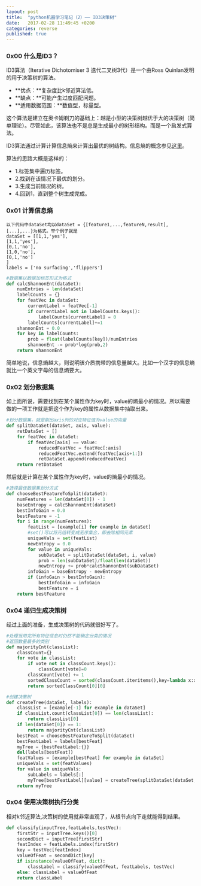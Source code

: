 ```yaml
---
layout: post
title:  "python机器学习笔记（2）—— ID3决策树"
date:   2017-02-28 11:49:45 +0200
categories: reverse
published: true
---
```

### 0x00 什么是ID3？

ID3算法（Iterative Dichotomiser 3 迭代二叉树3代）是一个由Ross Quinlan发明的用于决策树的算法。

- **优点：**复杂度比k邻近算法低。
- **缺点：**可能产生过度匹配问题。
- **适用数据范围：**数值型，标量型。

这个算法是建立在奥卡姆剃刀的基础上：越是小型的决策树越优于大的决策树（简单理论）。尽管如此，该算法也不是总是生成最小的树形结构。而是一个启发式算法。

ID3算法通过计算计算信息熵来计算出最优的树结构。信息熵的概念参见[这里](https://zh.wikipedia.org/wiki/%E7%86%B5_(%E4%BF%A1%E6%81%AF%E8%AE%BA))。

算法的思路大概是这样的：

- 1.标签集中遍历标签。
- 2.找到在该情况下最优的划分。
- 3.生成当前情况的树。
- 4.回到1，直到整个树生成完成。

### 0x01 计算信息熵

    以下代码中dataSet均以dataSet = {[feature1,...,featureN,result],[...],...}为格式。举个例子就是
    dataSet = [[1,1,'yes'],
    [1,1,'yes'],
    [0,1,'no'],
    [1,0,'no'],
    [0,1,'no']
    ]
    labels = ['no surfacing','flippers']

```python
#数据集以数据加标签形式为格式
def calcShannonEnt(dataSet):
    numEntries = len(dataSet)
    labelCounts = {}
    for featVec in dataSet:
        currentLabel = featVec[-1]
        if currentLabel not in labelCounts.keys():
            labelCounts[currentLabel] = 0
        labelCounts[currentLabel]+=1
    shannonEnt = 0.0
    for key in labelCounts:
        prob = float(labelCounts[key])/numEntries
        shannonEnt -= prob*log(prob,2)
    return shannonEnt
```

简单地说，信息熵越大，则说明该介质携带的信息量越大。比如一个汉字的信息熵就比一个英文字母的信息熵要大。

### 0x02 划分数据集

如上面所说，需要找到在某个属性作为key时，value的熵最小的情况。所以需要做的一项工作就是把这个作为key的属性从数据集中抽取出来。

```python
#划分数据集，就是剔出axis列的对应特征值为value的向量
def splitDataSet(dataSet, axis, value):
    retDataSet = []
    for featVec in dataSet:
        if featVec[axis] == value:
            reducedFeatVec = featVec[:axis]
            reducedFeatVec.extend(featVec[axis+1:])
            retDataSet.append(reducedFeatVec)
    return retDataSet
```

然后就是计算在某个属性作为key时，value的熵最小的情况。

```python
#选择最佳数据集划分方式
def chooseBestFeatureToSplit(dataSet):
    numFeatures = len(dataSet[0]) - 1
    baseEntropy = calcShannonEnt(dataSet)
    bestInfoGain = 0.0
    bestFeature = -1
    for i in range(numFeatures):
        featList = [example[i] for example in dataSet]
        #set()可以将元组转变成无序集合，即去除相同元素
        uniqueVals = set(featList)
        newEntropy = 0.0
        for value in uniqueVals:
            subDataSet = splitDataSet(dataSet, i, value)
            prob = len(subDataSet)/float(len(dataSet))
            newEntropy += prob*calcShannonEnt(subDataSet)
        infoGain = baseEntropy - newEntropy
        if (infoGain > bestInfoGain):
            bestInfoGain = infoGain
            bestFeature = i
    return bestFeature
```

### 0x04 递归生成决策树

经过上面的准备，生成决策树的代码就很好写了。

```python
#处理当用完所有特征信息时仍然不能确定分类的情况
#返回数量最多的类别
def majorityCnt(classList):
    classCount={}
    for vote in classList:
        if vote not in classCount.keys():
            classCount[vote]=0
        classCount[vote] += 1
        sortedClassCount = sorted(classCount.iteritems(),key=lambda x:x[1],reverse = True)
        return sortedClassCount[0][0]

#创建决策树
def createTree(dataSet, labels):
    classList = [example[-1] for example in dataSet]
    if classList.count(classList[0]) == len(classList):
        return classList[0]
    if len(dataSet[0]) == 1:
        return majorityCnt(classList)
    bestFeat = chooseBestFeatureToSplit(dataSet)
    bestFeatLabel = labels[bestFeat]
    myTree = {bestFeatLabel:{}}
    del(labels[bestFeat])
    featValues = [example[bestFeat] for example in dataSet]
    uniqueVals = set(featValues)
    for value in uniqueVals:
        subLabels = labels[:]
        myTree[bestFeatLabel][value] = createTree(splitDataSet(dataSet, bestFeat, value), subLabels)
    return myTree
```

### 0x04 使用决策树执行分类

相对k邻近算法,决策树的使用就非常直观了，从根节点向下走就能得到结果。

```python
def classify(inputTree,featLabels,testVec):
    firstStr = inputTree.keys()[0]
    secondDict = inputTree[firstStr]
    featIndex = featLabels.index(firstStr)
    key = testVec[featIndex]
    valueOfFeat = secondDict[key]
    if isinstance(valueOfFeat, dict): 
        classLabel = classify(valueOfFeat, featLabels, testVec)
    else: classLabel = valueOfFeat
    return classLabel
```
